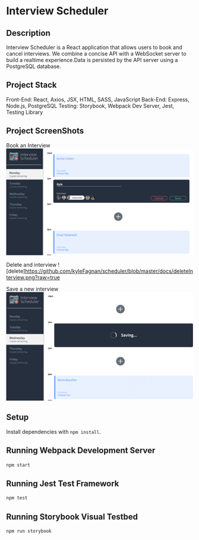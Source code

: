 # Interview Scheduler

## Description

Interview Scheduler is a React application that allows users to book and cancel interviews. We combine a concise API with a WebSocket server to build a realtime experience.Data is persisted by the API server using a PostgreSQL database.

## Project Stack

Front-End: React, Axios, JSX, HTML, SASS, JavaScript
Back-End: Express, Node.js, PostgreSQL
Testing: Storybook, Webpack Dev Server, Jest, Testing Library

## Project ScreenShots

Book an Interview
![book-interview](https://github.com/kyleFagnan/scheduler/blob/master/docs/bookInterview.png?raw=true)

Delete and interview
![delete]https://github.com/kyleFagnan/scheduler/blob/master/docs/deleteInterview.png?raw=true

Save a new interview
![save](https://github.com/kyleFagnan/scheduler/blob/master/docs/SaveInterview.png?raw=true)



## Setup

Install dependencies with `npm install`.

## Running Webpack Development Server

```sh
npm start
```

## Running Jest Test Framework

```sh
npm test
```

## Running Storybook Visual Testbed

```sh
npm run storybook
```
